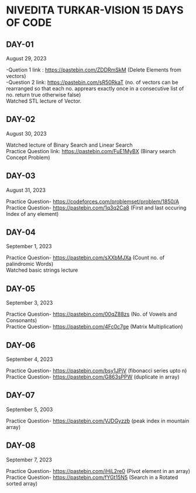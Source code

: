# NIVEDITA TURKAR-VISION 15 DAYS OF CODE 
## DAY-01 
August 29, 2023

-Quetion 1 link : https://pastebin.com/ZDDRmSkM (Delete Elements from vectors) <br>
-Question 2 link: https://pastebin.com/sR50RkaT (no. of vectors can be rearranged so that each no. apprears exactly once in a consecutive list of no. return true otherwise false) <br>
Watched STL lecture of Vector. <br>

## DAY-02
August 30, 2023

Watched lecture of Binary Search and Linear Search <br>
Practice Question link: https://pastebin.com/FuE1MyBX (Binary search Concept Problem)
## DAY-03
August 31, 2023

Practice Question- https://codeforces.com/problemset/problem/1850/A <br>
Practice Question- https://pastebin.com/1q3q2Ca8 (First and last occuring Index of any element)

## DAY-04
September 1, 2023

Practice Question- https://pastebin.com/sXXbMJXa (Count no. of palindromic Words) <br> 
Watched basic strings lecture

## DAY-05
September 3, 2023

Practice Question- https://pastebin.com/00qZ88zs (No. of Vowels and Consonants) <br>
Practice Question- https://pastebin.com/4Fc0c7ge (Matrix Multiplication)

## DAY-06
September 4, 2023
 
Practice Question- https://pastebin.com/bsy1JPjV (fibonacci series upto n) <br>
Practice Question- https://pastebin.com/G863sPPW (duplicate in array) 

## DAY-07
September 5, 2003

Practice Question- https://pastebin.com/VJDGyzzb (peak index in mountain array)

## DAY-08
September 7, 2023

Practice Question- https://pastebin.com/iHjL2re0 (Pivot element in an array) <br>
Practice Question- https://pastebin.com/fYGt15N5 (Search in a Rotated sorted array)
